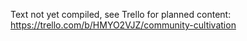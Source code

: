 Text not yet compiled, see Trello for planned content: https://trello.com/b/HMYO2VJZ/community-cultivation
